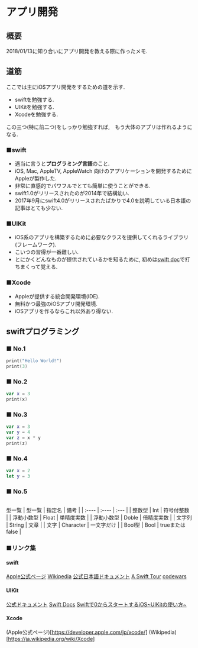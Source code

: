 # アプリ開発
## 概要
2018/01/13に知り合いにアプリ開発を教える際に作ったメモ.

## 道筋
ここでは主にiOSアプリ開発をするための道を示す.
- swiftを勉強する.
- UIKitを勉強する.
- Xcodeを勉強する.  

この三つ(特に前二つ)をしっかり勉強すれば,　もう大体のアプリは作れるようになる.

### ■swift
- 適当に言うと**プログラミング言語**のこと.
- iOS, Mac, AppleTV, AppleWatch 向けのアプリケーションを開発するためにAppleが製作した.
- 非常に直感的でパワフルでとても簡単に使うことができる.
- swift1.0がリリースされたのが2014年で結構幼い.
- 2017年9月にswift4.0がリリースされたばかりで4.0を説明している日本語の記事はとても少ない.

### ■UIKit
- iOS系のアプリを構築するために必要なクラスを提供してくれるライブラリ(フレームワーク).
- こいつの習得が一番難しい.
- とにかくどんなものが提供されているかを知るために, 初めは[swift doc](https://sites.google.com/a/gclue.jp/swift-docs/)で打ちまくって覚える.

### ■Xcode
- Appleが提供する統合開発環境(IDE).  
- 無料かつ最強のiOSアプリ開発環境.  
- iOSアプリを作るならこれ以外あり得ない.  



## swiftプログラミング
### ■ No.1
```swift
print("Hello World!")
print(3)
```

### ■ No.2
```swift
var x = 3
print(x)
```

### ■ No.3
```swift
var x = 3
var y = 4
var z = x * y
print(z)
```

### ■ No.4
```swift
var x = 2
let y = 3
```

### ■ No.5
```swift

```

型一覧
| 型一覧     | 指定名    | 備考            |
| :----      | :----     | :---            |
| 整数型     | Int       | 符号付整数      |
| 浮動小数型 | Float     | 単精度実数      |
| 浮動小数型 | Doble     | 倍精度実数      |
| 文字列     | String    | 文章            |
| 文字       | Character | 一文字だけ      |
| Bool型     | Bool      | trueまたはfalse |

### ■リンク集
#### swift
[Apple公式ページ](https://www.apple.com/jp/swift/)
[Wikipedia](https://ja.wikipedia.org/wiki/Swift_(%E3%83%97%E3%83%AD%E3%82%B0%E3%83%A9%E3%83%9F%E3%83%B3%E3%82%B0%E8%A8%80%E8%AA%9E))
[公式日本語ドキュメント](https://developer.apple.com/jp/documentation/)
[A Swift Tour](https://developer.apple.com/library/content/documentation/Swift/Conceptual/Swift_Programming_Language/GuidedTour.html)
[codewars](https://www.codewars.com/)

#### UIKit
[公式ドキュメント](https://developer.apple.com/documentation/uikit)
[Swift Docs](https://sites.google.com/a/gclue.jp/swift-docs/)
[Swiftで0からスタートするiOS~UIKitの使い方~](https://www.slideshare.net/kenjitanaka58/swift0iosuikit)

#### Xcode
(Apple公式ページ)[https://developer.apple.com/jp/xcode/]
(Wikipedia)[https://ja.wikipedia.org/wiki/Xcode]
